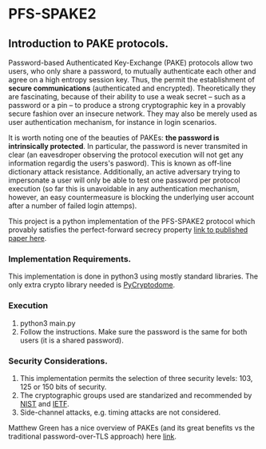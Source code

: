# PFS-SPAKE2


## Introduction to PAKE protocols. 
Password-based Authenticated Key-Exchange (PAKE) protocols allow two users, who only share a password, to mutually authenticate each other and agree on a high entropy session key. Thus, the permit the establishment of **secure communications** (authenticated and encrypted). Theoretically they are fascinating, because of their ability to use a weak secret – such as a password or a pin – to produce a strong cryptographic key in a provably secure fashion over an insecure network. They may also be merely used as user authentication mechanism, for instance in login scenarios. 

It is worth noting one of the beauties of PAKEs: **the password is intrinsically protected**. In particular, the password is never transmited in clear (an eavesdroper observing the protocol execution will not get any information regardig the users's pasword). This is known as off-line dictionary attack resistance.  Additionally, an active adversary trying to impersonate a user will only be able to test one password per protocol execution (so far this is unavoidable in any authentication mechanism, however, an easy countermeasure is blocking the underlying user account after a number of failed login attemps).    

This project is a python implementation of the PFS-SPAKE2 protocol which provably satisfies the perfect-forward secrecy property [link to published paper here](https://eprint.iacr.org/2019/351.pdf). 

### Implementation Requirements.
This implementation is done in python3 using mostly standard libraries. The only extra crypto library needed is [PyCryptodome](https://pycryptodome.readthedocs.io/en/latest/index.html).

### Execution
1. python3 main.py
2. Follow the instructions. Make sure the password is the same for both users (it is a shared password).

### Security Considerations.
   1. This implementation permits the selection of three security levels: 103, 125 or 150 bits of security. 
   2. The cryptographic groups used are standarized and recommended by [NIST](https://csrc.nist.gov/CSRC/media/Publications/sp/800-56a/rev-3/draft/documents/sp800-56ar3-draft.pdf) and [IETF](https://tools.ietf.org/html/rfc7919#section-8.3).
   3. Side-channel attacks, e.g. timing attacks are not considered. 
   
Matthew Green has a nice overview of PAKEs (and its great benefits vs the traditional password-over-TLS approach) here [link](https://blog.cryptographyengineering.com/2018/10/19/lets-talk-about-pake/).
